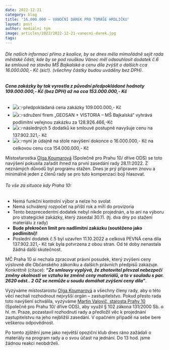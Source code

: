 ```yaml
---
date: 2022-12-21
category: blog
title: '16.000.000 – VÁNOČNÍ DÁREK PRO TOMÁŠE HRDLIČKU'
layout: post
author: mediální tým
image: articles/2022/2022-12-21-vanocni-darek.jpg
tags:
---
```



###### Dle našich informací přímo z koalice, by se dnes měla mimořádně sejít rada městské části, kde by se pod rouškou Vánoc měl odsouhlasit dodatek č.6 ke smlouvě na stavbu MŠ Bajkalská a cenu díla zvýšit o dalších cca 16.000.000,- Kč (sic!). (všechny částky budou uváděny bez DPH).

###### **Cena zakázky by tak vyrostla z původní předpokládané hodnoty 109.000.000,- Kč (bez DPH) až na cca 153.000.000,- Kč**

-   ![👉](https://static.xx.fbcdn.net/images/emoji.php/v9/t51/1/16/1f449.png)předpokládaná cena zakázky 109.000.000,- Kč
-   ![👉](https://static.xx.fbcdn.net/images/emoji.php/v9/t51/1/16/1f449.png)sdružení firem „GEOSAN + VISTORIA – MŠ Bajkalská“ vyhrává podlimitní veřejnou zakázku za 128.926.466,-Kč
-   ![👉](https://static.xx.fbcdn.net/images/emoji.php/v9/t51/1/16/1f449.png)následných 5 dodatků ke smlouvě postupně navyšuje cenu na 137.902.321,- Kč
-   ![👉](https://static.xx.fbcdn.net/images/emoji.php/v9/t51/1/16/1f449.png)nyní je údajně na stole navýšení dokonce o 16.000.000,- Kč na celkovou cenu cca 154.000.000,- Kč

Místostarostka [Olga Koumarová](https://www.facebook.com/olga.koumarova.5?__cft__[0]=AZWYlKqFyhze8gyn7Pns4_5UgKjTMnazZ_VN6p6L0Kc_Y7HWnjtnoSXboTQFdNIkRAC5bXCkyN92vK5GXSjcvt9rzwkFTOpOY0N41myYIjrBx1ZDQyg5gGfLMwPrT1qxXrqFOY6HhU5NhE-rnUfeamLsf0t8ENR70Li-dSZM4pcfUewXyvBG_sn50GeBEgq94LKebgwEvxBsyhKq5hyfKqDW&__tn__=-]K-R) (Společně pro Prahu 10/ dříve ODS) se toto navýšení pokusila zařadit ihned na první zasedání rady 28.11:2022. Z neznámých důvodů byl programu stažen. Dnes je prý připraven znovu a minimálně jeden z členů rady se pro tuto kompenzaci bojí hlasovat.

###### To vše za situace kdy Praha 10:

-   Nemá funkční kontrolní výbor a nelze ho svolat
-   Nemá schválený rozpočet na příští rok a míří do provizoria
-   Tento bezprecedentní dodatek nebyl nikde projednán, a to ani na výboru pro strategické zakázky, který zasedal 30.11. (tj. dva dny po stažení materiálu z rady)
-   **Bude překročen limit pro nadlimitní zakázku (soutěženo jako podlimitní)!**
-   Poslední dodatek č.5 byl uzavřen 11.10.2022 a celková PEVNÁ cena díla 137.902.321,- Kč tak byla potvrzena z obou stran. Od té doby nenastala žádná další skutečnost.

MČ Praha 10 si nechala zpracovat právní posudek, který zvýšeni ceny výslovně dle Občanského zákoníku a dalších právních předpisů zakazuje. Konkrétně (citace):  **“_Ze smlouvy vyplývá, že zhotovitel převzal nebezpečí změny okolnosti ve vztahu ke změně ceny materiálů, a to v souladu s par. 2620 odst.. 2 OZ se nemůže u soudu domáhat zvýšení ceny díla_”**.

Vyzýváme místostarostu [Olga Koumarová](https://www.facebook.com/olga.koumarova.5?__cft__[0]=AZWYlKqFyhze8gyn7Pns4_5UgKjTMnazZ_VN6p6L0Kc_Y7HWnjtnoSXboTQFdNIkRAC5bXCkyN92vK5GXSjcvt9rzwkFTOpOY0N41myYIjrBx1ZDQyg5gGfLMwPrT1qxXrqFOY6HhU5NhE-rnUfeamLsf0t8ENR70Li-dSZM4pcfUewXyvBG_sn50GeBEgq94LKebgwEvxBsyhKq5hyfKqDW&__tn__=-]K-R) a všechny členy rady, aby o této věci nechali rozhodnout nejvyšší orgán – zastupitelstvo. Pokud přesto rada toto navýšení schválila, vyzýváme [Martin Valovič, starosta Prahy 10](https://www.facebook.com/ValovicPraha10/?__cft__[0]=AZWYlKqFyhze8gyn7Pns4_5UgKjTMnazZ_VN6p6L0Kc_Y7HWnjtnoSXboTQFdNIkRAC5bXCkyN92vK5GXSjcvt9rzwkFTOpOY0N41myYIjrBx1ZDQyg5gGfLMwPrT1qxXrqFOY6HhU5NhE-rnUfeamLsf0t8ENR70Li-dSZM4pcfUewXyvBG_sn50GeBEgq94LKebgwEvxBsyhKq5hyfKqDW&__tn__=kK-R) (Společně pro Prahu 10/ dříve ODS), aby využil § 102 zákona 131/2000 Sb. o hl. m. Praze, pozastavil rozhodnutí rady a předložil věc k projednání zastupitelstvu na jeho nejbližší zasedání. V opačném případě na sebe bere veškerou odpovědnost.

Po tomto zjištění jsme jako největší opoziční klub dnes ráno zažádali o materiály na program rady a o svou účast na jednání. Do 13 hod. jsme žádnou reakci neobdrželi.
